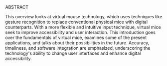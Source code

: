 ABSTRACT

This overview looks at virtual mouse technology, which uses techniques like gesture recognition to replace conventional physical mice with digital counterparts. With a more flexible and intuitive input technique, virtual mice seek to improve accessibility and user interaction. This introduction goes over the fundamentals of virtual mice, examines some of the present applications, and talks about their possibilities in the future. Accuracy, timeliness, and software integration are emphasized, underscoring the technology's ability to change user interfaces and enhance digital accessibility.
 

